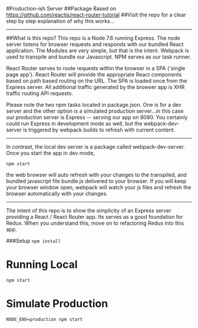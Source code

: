 #Production-ish Server
##Package Based on https://github.com/reactjs/react-router-tutorial
##Visit the repo for a clear step by step explanation of why this works...
___

##What is this repo?
This repo is a Node 7.6 running Express. The node server listens for browser requests and responds with
our bundled React application. The Modules are very simple, but that is the intent. Webpack is used to transpile and
bundle our Javascript. NPM serves as our task runner.

React Router serves to route requests within the browser in a SPA ('single page app'). React Router will provide the
appropriate React components based on path based routing on the URL. The SPA is loaded once from the Express server.
All additional traffic generated by the browser app is XHR traffic routing API requests.

Please note the two npm tasks located in package.json. One is for a dev server and the other option is a simulated
production server...in this case our production server is Express -- serving our app on 8080.  You certainly could run
Express in development mode as well, but the webpack-dev-server is triggered by webpack builds to refresh with current
content. 

---

In contrast, the local dev server is a package called webpack-dev-server. Once you start the app in dev mode,

`npm start`

the web browser will auto refresh with your changes to the transpiled, and bundled javascript file bundle.js delivered
to your browser. If you will keep your browser window open, webpack will watch your js files and refresh the browser
automatically with your changes.

___

The intent of this repo is to show the simplicity of an Express server providing a React / React Router app. Its serves
as a good foundation for Redux. When you understand this, move on to refactoring Redux into this app.


###Setup
`npm install`

# Running Local

`npm start`

# Simulate Production

`NODE_ENV=production npm start`